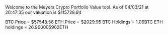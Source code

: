 Welcome to the Meyers Crypto Portfolio Value tool. 
As of 04/03/21 at 20:47:35 our valuation is $115728.94 

BTC Price = $57548.56
 ETH Price = $2029.95
BTC Holdings = 1.06BTC
 ETH holdings = 26.960005962ETH 
